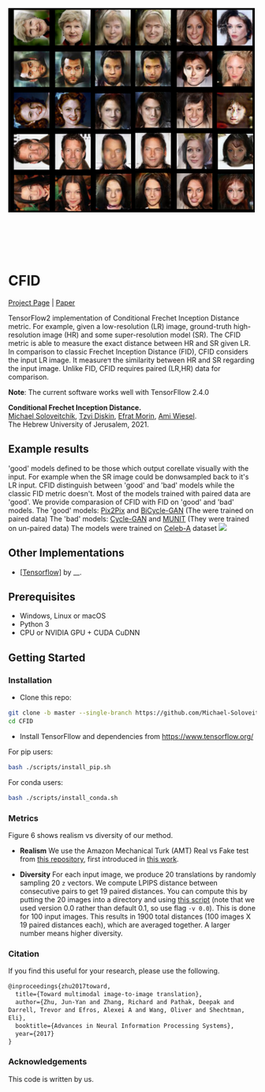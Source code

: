 <img src='images/faces_full (1).png' align="center" width=500>

<br><br><br><br>

# CFID
[Project Page](https://github.com/Michael-Soloveitchik/CFID/) |  [Paper](https://arxiv.org/abs/2103.11521)


TensorFlow2 implementation of Conditional Frechet Inception Distance metric. For example, given a low-resolution (LR) image, ground-truth high-resolution image (HR) and some super-resolution model (SR). The CFID metric is able to measure the exact distance between HR and SR given LR. In comparison to classic Frechet Inception Distance (FID), CFID considers the input LR image. It measureד the similarity between HR and SR regarding the input image. Unlike FID, CFID requires paired (LR,HR) data for comparison.

**Note**: The current software works well with TensorFllow 2.4.0

<!-- <img src='imgs/teaser.jpg' width=850>   -->
**Conditional Frechet Inception Distance.**  
[Michael Soloveitchik](https://new.huji.ac.il/people/%D7%9E%D7%99%D7%9B%D7%90%D7%9C-%D7%A1%D7%95%D7%9C%D7%95%D7%91%D7%99%D7%99%D7%A6%D7%99%D7%A7/),
 [Tzvi Diskin](https://new.huji.ac.il/people/%D7%A6%D7%91%D7%99-%D7%93%D7%99%D7%A1%D7%A7%D7%99%D7%9F/), [Efrat Morin](https://en.earth.huji.ac.il/people/efrat-morin/), [Ami Wiesel](https://www.cs.huji.ac.il/~amiw/).  
 The Hebrew University of Jerusalem, 2021.

## Example results
'good' models defined to be those which output corellate visually with the input. For example when the SR image could be donwsampled back to it's LR input. CFID distinguish between 'good' and 'bad' models while the classic FID metric doesn't. Most of the models trained with paired data are 'good'. 
We provide comparasion of CFID with FID on 'good' and 'bad' models. 
The 'good' models: [Pix2Pix](https://phillipi.github.io/pix2pix/) and [BiCycle-GAN](https://junyanz.github.io/BicycleGAN/) (The were trained on paired data) 
The 'bad' models: [Cycle-GAN](https://junyanz.github.io/CycleGAN/) and [MUNIT](https://github.com/NVlabs/MUNIT) (They were trained on un-paired data) 
The models were trained on [Celeb-A](https://www.tensorflow.org/datasets/catalog/celeb_a) dataset
<img src='imgs/results_matrix.jpg' width=820>  

## Other Implementations
- [[Tensorflow]](https://github.com) by __.

## Prerequisites
- Windows, Linux or macOS
- Python 3
- CPU or NVIDIA GPU + CUDA CuDNN


## Getting Started ###
### Installation
- Clone this repo:
```bash
git clone -b master --single-branch https://github.com/Michael-Soloveitchik/CFID.git
cd CFID
```
- Install TensorFllow and dependencies from https://www.tensorflow.org/ 

For pip users:
```bash
bash ./scripts/install_pip.sh
```

For conda users:
```bash
bash ./scripts/install_conda.sh
```


### Metrics

Figure 6 shows realism vs diversity of our method.

- **Realism** We use the Amazon Mechanical Turk (AMT) Real vs Fake test from [this repository](https://github.com/phillipi/AMT_Real_vs_Fake), first introduced in [this work](http://richzhang.github.io/colorization/).

- **Diversity** For each input image, we produce 20 translations by randomly sampling 20 `z` vectors. We compute LPIPS distance between consecutive pairs to get 19 paired distances. You can compute this by putting the 20 images into a directory and using [this script](https://github.com/richzhang/PerceptualSimilarity/blob/master/compute_dists_pair.py) (note that we used version 0.0 rather than default 0.1, so use flag `-v 0.0`). This is done for 100 input images. This results in 1900 total distances (100 images X 19 paired distances each), which are averaged together. A larger number means higher diversity.

### Citation

If you find this useful for your research, please use the following.

```
@inproceedings{zhu2017toward,
  title={Toward multimodal image-to-image translation},
  author={Zhu, Jun-Yan and Zhang, Richard and Pathak, Deepak and Darrell, Trevor and Efros, Alexei A and Wang, Oliver and Shechtman, Eli},
  booktitle={Advances in Neural Information Processing Systems},
  year={2017}
}
```
### Acknowledgements

This code is written by us.
